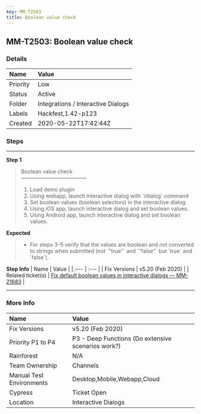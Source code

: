 ```yaml
---
key: MM-T2503
title: Boolean value check
---
```


## MM-T2503: Boolean value check

### Details

| Name     | Value                              |
| :------- | :--------------------------------- |
| Priority | Low                                |
| Status   | Active                             |
| Folder   | Integrations / Interactive Dialogs |
| Labels   | Hackfest,1.42-p123                 |
| Created  | 2020-05-22T17:42:44Z               |

### Steps

<hr/>

**Step 1**

> <article>Boolean value check<br>–––––––––––––––––––––––––<ol><li>Load demo plugin</li><li>Using webapp, launch interactive dialog with `/dialog` command</li><li>Set boolean values (boolean selectors) in the interactive dialog.</li><li>Using iOS app, launch interactive dialog and set boolean values.</li><li>Using Android app, launch interactive dialog and set boolean values.</li></ol></article>

**Expected**

> <article><ul><li>For steps 3-5 verify that the values are boolean and not converted to strings when submitted (not `"true"` and `"false"` but `true` and `false`).</li></ul></article>

**Step Info**
| Name | Value |
| :--- | :--- |
| Fix Versions | v5.20 (Feb 2020) |
| Related ticket(s) | <a href="https://mattermost.atlassian.net/browse/MM-21683">Fix default boolean values in interactive dialogs — MM-21683</a> |

<hr/>

### More Info

| Name                     | Value                                              |
| :----------------------- | :------------------------------------------------- |
| Fix Versions             | v5.20 (Feb 2020)                                   |
| Priority P1 to P4        | P3 - Deep Functions (Do extensive scenarios work?) |
| Rainforest               | N/A                                                |
| Team Ownership           | Channels                                           |
| Manual Test Environments | Desktop,Mobile,Webapp,Cloud                        |
| Cypress                  | Ticket Open                                        |
| Location                 | Interactive Dialogs                                |
